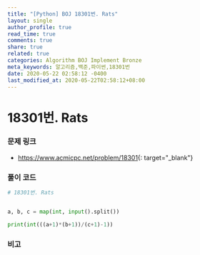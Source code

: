 ```yaml
---
title: "[Python] BOJ 18301번. Rats"
layout: single
author_profile: true
read_time: true
comments: true
share: true
related: true
categories: Algorithm BOJ Implement Bronze
meta_keywords: 알고리즘,백준,파이썬,18301번
date: 2020-05-22 02:58:12 -0400
last_modified_at: 2020-05-22T02:58:12+08:00
---
```


# 18301번. Rats

### 문제 링크
- <https://www.acmicpc.net/problem/18301>{: target="\_blank"}

### 풀이 코드

```python
# 18301번. Rats


a, b, c = map(int, input().split())

print(int(((a+1)*(b+1))/(c+1)-1))
```

### 비고